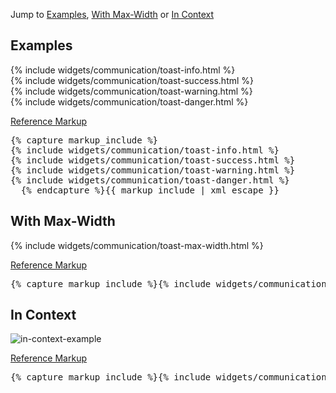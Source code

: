 <p>Jump to <a href="#example-code-1">Examples</a>, <a href="#example-code-2">With Max-Width</a> or <a href="#example-code-3">In Context</a></p>
<h2 id="example-code-1">Examples</h2>
<div class="example-pf">
  {% include widgets/communication/toast-info.html %}<br>
  {% include widgets/communication/toast-success.html %}<br>
  {% include widgets/communication/toast-warning.html %}<br>
  {% include widgets/communication/toast-danger.html %}
</div>
<p class="reference-markup"><a class="collapse-toggle" data-toggle="collapse" aria-expanded="true" aria-controls="markup-1" href="#markup-1">Reference Markup</a></p>
<div class="collapse in" id="markup-1">
  <pre class="prettyprint">{% capture markup_include %}
{% include widgets/communication/toast-info.html %}
{% include widgets/communication/toast-success.html %}
{% include widgets/communication/toast-warning.html %}
{% include widgets/communication/toast-danger.html %}
  {% endcapture %}{{ markup_include | xml_escape }}</pre>
</div>
<h2 id="example-code-2">With Max-Width</h2>
<div class="example-pf">
  {% include widgets/communication/toast-max-width.html %}
</div>
<p class="reference-markup"><a class="collapse-toggle" data-toggle="collapse" aria-expanded="true" aria-controls="markup-2" href="#markup-2">Reference Markup</a></p>
<div class="collapse in" id="markup-2">
  <pre class="prettyprint">{% capture markup_include %}{% include widgets/communication/toast-max-width.html %}{% endcapture %}{{ markup_include | xml_escape }}</pre>
</div>
<h2 id="example-code-3">In Context</h2>
<p>
  <img src="{{site.baseurl}}/assets/img/example_toast2.png" alt="in-context-example"/>
</p>
<p class="reference-markup"><a class="collapse-toggle" data-toggle="collapse" aria-expanded="true" aria-controls="markup-3" href="#markup-3">Reference Markup</a></p>
<div class="collapse in" id="markup-3">
  <pre class="prettyprint">{% capture markup_include %}{% include widgets/communication/toast-in-context.html %}{% endcapture %}{{ markup_include | xml_escape }}</pre>
</div>
